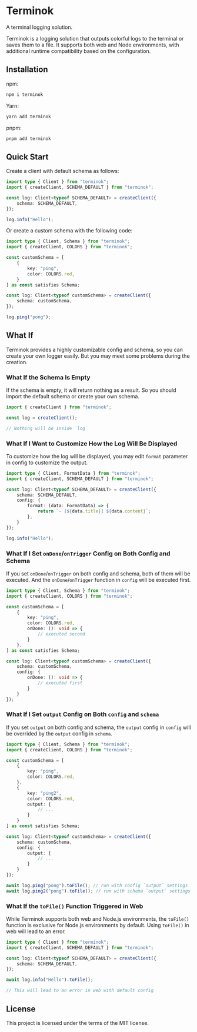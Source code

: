 # Terminok

A terminal logging solution.

Terminok is a logging solution that outputs colorful logs to the terminal or saves them to a file. It supports both web and Node environments, with additional runtime compatibility based on the configuration.

## Installation

npm:

```bash
npm i terminok
```

Yarn:

```bash
yarn add terminok
```

pnpm:

```bash
pnpm add terminok
```

## Quick Start

Create a client with default schema as follows:

```typescript
import type { Client } from "terminok";
import { createClient, SCHEMA_DEFAULT } from "terminok";

const log: Client<typeof SCHEMA_DEFAULT> = createClient({
    schema: SCHEMA_DEFAULT,
});

log.info("Hello");
```

Or create a custom schema with the following code:

```typescript
import type { Client, Schema } from "terminok";
import { createClient, COLORS } from "terminok";

const customSchema = [
    {
        key: "ping",
        color: COLORS.red,
    }
] as const satisfies Schema;

const log: Client<typeof customSchema> = createClient({
    schema: customSchema,
});

log.ping("pong");
```

## What If

Terminok provides a highly customizable config and schema, so you can create your own logger easily. But you may meet some problems during the creation.

### What If the Schema Is Empty

If the schema is empty, it will return nothing as a result. So you should import the default schema or create your own schema.

```typescript
import { createClient } from "terminok";

const log = createClient();

// Nothing will be inside `log`
```

### What If I Want to Customize How the Log Will Be Displayed

To customize how the log will be displayed, you may edit `format` parameter in config to customize the output.

```typescript
import type { Client, FormatData } from "terminok";
import { createClient, SCHEMA_DEFAULT } from "terminok";

const log: Client<typeof SCHEMA_DEFAULT> = createClient({
    schema: SCHEMA_DEFAULT,
    config: {
        format: (data: FormatData) => {
            return `- [${data.title}] ${data.content}`;
        },
    }
});

log.info("Hello");
```

### What If I Set `onDone`/`onTrigger` Config on Both Config and Schema

If you set `onDone`/`onTrigger` on both config and schema, both of them will be executed. And the `onDone`/`onTrigger` function in `config` will be executed first.

```typescript
import type { Client, Schema } from "terminok";
import { createClient, COLORS } from "terminok";

const customSchema = [
    {
        key: "ping",
        color: COLORS.red,
        onDone: (): void => {
            // executed second
        }
    },
] as const satisfies Schema;

const log: Client<typeof customSchema> = createClient({
    schema: customSchema,
    config: {
        onDone: (): void => {
            // executed first
        }
    }
});
```

### What If I Set `output` Config on Both `config` and `schema`

If you set `output` on both config and schema, the `output` config in `config` will be overrided by the `output` config in `schema`.

```typescript
import type { Client, Schema } from "terminok";
import { createClient, COLORS } from "terminok";

const customSchema = [
    {
        key: "ping",
        color: COLORS.red,
    },
    {
        key: "ping2",
        color: COLORS.red,
        output: {
            // ...
        }
    }
] as const satisfies Schema;

const log: Client<typeof customSchema> = createClient({
    schema: customSchema,
    config: {
        output: {
            // ...
        }
    }
});

await log.ping("pong").toFile(); // run with config `output` settings 
await log.ping2("pong").toFile(); // run with schema `output` settings
```

### What If the `toFile()` Function Triggered in Web

While Terminok supports both web and Node.js environments, the `toFile()` function is exclusive for Node.js environments by default. Using `toFile()` in web will lead to an error.

```typescript
import type { Client } from "terminok";
import { createClient, SCHEMA_DEFAULT } from "terminok";

const log: Client<typeof SCHEMA_DEFAULT> = createClient({
    schema: SCHEMA_DEFAULT,
});

await log.info("Hello").toFile();

// This will lead to an error in web with default config
```

## License

This project is licensed under the terms of the MIT license.
